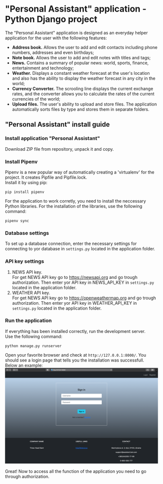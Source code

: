 # "Personal Assistant" application - Python Django project
The "Personal Assistant" application is designed as an everyday helper application for the user with the following features:
- **Address book.** Allows the user to add and edit contacts including phone numbers, addresses and even birthdays;
- **Note book.** Allows the user to add and edit notes with titles and tags;
- **News.** Contains a summary of popular news: world, sports, finance, entertainment and technology;
- **Weather.** Displays a constant weather forecast at the user's location and also has the ability to display the weather forecast in any city in the world;
- **Currency Converter.** The scrooling line displays the current exchange rates, and the converter allows you to calculate the rates of the current currencies of the world;
- **Upload files.** The user's ability to upload and store files. The application automatically sorts files by type and stores them in separate folders.
## "Personal Assistant" install guide
### Install application "Personal Assistant"
Download ZIP file from repository, unpack it and copy.

### Install Pipenv
Pipenv is a new popular way of automatically creating a 'virtualenv' for the project. It creates Pipfile and Pipfile.lock.\
Install it by using pip:
```
pip install pipenv
```
For the application to work corretly, you need to install the neccessary Python libraries. For the installation of the libraries, use the following command:
```
pipenv sync
```

### Database settings
To set up a database connection, enter the necessary settings for connecting to yor database in `settings.py` located in the application folder.

### API key settings
1. NEWS API key.\
For get NEWS API key go to https://newsapi.org and go trough authorization. Then enter yor API key in NEWS_API_KEY in `settings.py` located in the application folder.
2. WEATHER API key.\
For get NEWS API key go to https://openweathermap.org and go trough authorization. Then enter yor API key in WEATHER_API_KEY in `settings.py` located in the application folder.

### Run the application
If everything has been installed correctly, run the development server.\
Use the following command:
```
python manage.py runserver
```
Open your favorite browser and check at `http://127.0.0.1:8000/`. You should see a login page that tells you the installation was successfull.\
Below an example:
![login_page_example](https://github.com/Ivan-Grigorev/GoIT_Block_2-Project/blob/main/login_page_example.png)

Great! Now to access all the function of the application you need to go through authorization.
